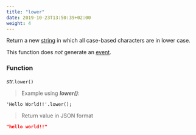 ```yaml
---
title: "lower"
date: 2019-10-23T13:50:39+02:00
weight: 4
---
```


Return a new [string](..) in which all case-based characters are in lower case.

This function does *not* generate an [event](../../../events).

### Function

*str*.`lower()`

> Example using ***lower()***:

```thingsdb,json_response
'Hello World!!'.lower();
```

> Return value in JSON format

```json
"hello world!!"
```
